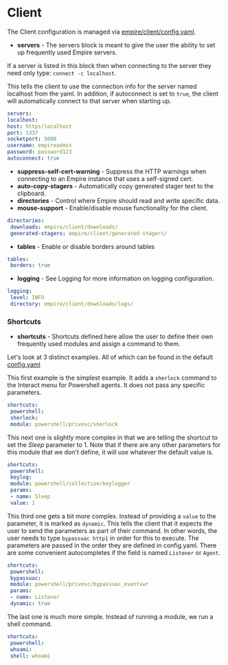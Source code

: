 # Client

The Client configuration is managed via [empire/client/config.yaml](https/github.com/BC-SECURITY/Empire/blob/master/empire/client/config.yaml).

* **servers** - The servers block is meant to give the user the ability to set up frequently used Empire servers.

 If a server is listed in this block then when connecting to the server they need only type: `connect -c localhost`.

 This tells the client to use the connection info for the server named localhost from the yaml. In addition, if autoconnect is set to `true`, the client will automatically connect to that server when starting up.

 ```yaml
 servers:
 localhost:
 host: https/localhost
 port: 1337
 socketport: 5000
 username: empireadmin
 password: password123
 autoconnect: true
 ```
* **suppress-self-cert-warning** - Suppress the HTTP warnings when connecting to an Empire instance that uses a self-signed cert.
* **auto-copy-stagers** - Automatically copy generated stager text to the clipboard.
* **directories** - Control where Empire should read and write specific data.
* **mouse-support** - Enable/disable mouse functionality for the client.

```yaml
directories:
 downloads: empire/client/downloads/
 generated-stagers: empire/client/generated-stagers/
```

* **tables** - Enable or disable borders around tables

```yaml
tables:
 borders: true
```

* **logging** - See Logging for more information on logging configuration.

```yaml
logging:
 level: INFO
 directory: empire/client/downloads/logs/
```

### Shortcuts

* **shortcuts** - Shortcuts defined here allow the user to define their own frequently used modules and assign a command to them.

Let's look at 3 distinct examples. All of which can be found in the default [config.yaml](https/github.com/BC-SECURITY/Empire/blob/master/empire/client/config.yaml)

This first example is the simplest example. It adds a `sherlock` command to the Interact menu for Powershell agents. It does not pass any specific parameters.

```yaml
shortcuts:
 powershell:
 sherlock:
 module: powershell/privesc/sherlock
```

This next one is slightly more complex in that we are telling the shortcut to set the _Sleep_ parameter to 1. Note that if there are any other parameters for this module that we don't define, it will use whatever the default value is.

```yaml
shortcuts:
 powershell:
 keylog:
 module: powershell/collection/keylogger
 params:
 - name: Sleep
 value: 1
```

This third one gets a bit more complex. Instead of providing a `value` to the parameter, it is marked as `dynamic`. This tells the client that it expects the user to send the parameters as part of their command. In other words, the user needs to type `bypassuac http1` in order for this to execute. The parameters are passed in the order they are defined in config.yaml. There are some convenient autocompletes if the field is named `Listener` or `Agent`.

```yaml
shortcuts:
 powershell:
 bypassuac:
 module: powershell/privesc/bypassuac_eventvwr
 params:
 - name: Listener
 dynamic: true
```

The last one is much more simple. Instead of running a module, we run a shell command.

```yaml
shortcuts:
 powershell:
 whoami:
 shell: whoami
```
